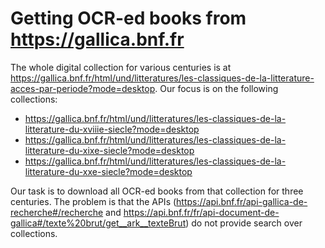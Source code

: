 # Getting OCR-ed books from https://gallica.bnf.fr

The whole digital collection for various centuries is at https://gallica.bnf.fr/html/und/litteratures/les-classiques-de-la-litterature-acces-par-periode?mode=desktop. Our focus is on the following collections:

* https://gallica.bnf.fr/html/und/litteratures/les-classiques-de-la-litterature-du-xviiie-siecle?mode=desktop
* https://gallica.bnf.fr/html/und/litteratures/les-classiques-de-la-litterature-du-xixe-siecle?mode=desktop
* https://gallica.bnf.fr/html/und/litteratures/les-classiques-de-la-litterature-du-xxe-siecle?mode=desktop

Our task is to download all OCR-ed books from that collection for three centuries. The problem is that the APIs (https://api.bnf.fr/api-gallica-de-recherche#/recherche and https://api.bnf.fr/fr/api-document-de-gallica#/texte%20brut/get__ark__texteBrut) do not provide search over collections.
